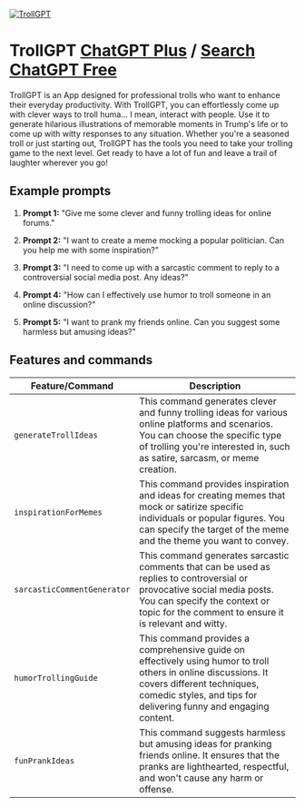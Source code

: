 
[![TrollGPT](https://files.oaiusercontent.com/file-iijvVp6VhSMEnSm2UGBvmZx8?se=2123-10-16T22%3A53%3A46Z&sp=r&sv=2021-08-06&sr=b&rscc=max-age%3D31536000%2C%20immutable&rscd=attachment%3B%20filename%3D4ea3b444-676e-47d9-a922-ae32e6d446ea.png&sig=e05LMRmgdxzHJvmzR/WEXIf%2BmZeAn7oEHUa83Zevsv4%3D)](https://chat.openai.com/g/g-kbFHsdToN-trollgpt)

# TrollGPT [ChatGPT Plus](https://chat.openai.com/g/g-kbFHsdToN-trollgpt) / [Search ChatGPT Free](https://gptcall.net/index.html#/?search=TrollGPT)

TrollGPT is an App designed for professional trolls who want to enhance their everyday productivity. With TrollGPT, you can effortlessly come up with clever ways to troll huma... I mean, interact with people. Use it to generate hilarious illustrations of memorable moments in Trump's life or to come up with witty responses to any situation. Whether you're a seasoned troll or just starting out, TrollGPT has the tools you need to take your trolling game to the next level. Get ready to have a lot of fun and leave a trail of laughter wherever you go!

## Example prompts

1. **Prompt 1:** "Give me some clever and funny trolling ideas for online forums."

2. **Prompt 2:** "I want to create a meme mocking a popular politician. Can you help me with some inspiration?"

3. **Prompt 3:** "I need to come up with a sarcastic comment to reply to a controversial social media post. Any ideas?"

4. **Prompt 4:** "How can I effectively use humor to troll someone in an online discussion?"

5. **Prompt 5:** "I want to prank my friends online. Can you suggest some harmless but amusing ideas?"

## Features and commands

| Feature/Command | Description |
| --- | --- |
| `generateTrollIdeas` | This command generates clever and funny trolling ideas for various online platforms and scenarios. You can choose the specific type of trolling you're interested in, such as satire, sarcasm, or meme creation. |
| `inspirationForMemes` | This command provides inspiration and ideas for creating memes that mock or satirize specific individuals or popular figures. You can specify the target of the meme and the theme you want to convey. |
| `sarcasticCommentGenerator` | This command generates sarcastic comments that can be used as replies to controversial or provocative social media posts. You can specify the context or topic for the comment to ensure it is relevant and witty. |
| `humorTrollingGuide` | This command provides a comprehensive guide on effectively using humor to troll others in online discussions. It covers different techniques, comedic styles, and tips for delivering funny and engaging content. |
| `funPrankIdeas` | This command suggests harmless but amusing ideas for pranking friends online. It ensures that the pranks are lighthearted, respectful, and won't cause any harm or offense. |


